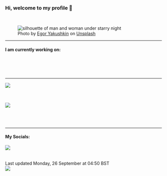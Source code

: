 <h3>Hi, welcome to my profile 👋</h3>

<br />
<figure>
  <img
    src="https://images.unsplash.com/photo-1613025801198-24e7a4616265?crop=entropy&cs=tinysrgb&fit=max&fm=jpg&ixid=MnwyNzQ3MDB8MHwxfHJhbmRvbXx8fHx8fHx8fDE2NjQxNTY5MzY&ixlib=rb-1.2.1&q=80&w=1080&auto=format"
    alt="silhouette of man and woman under starry night" 
  />
  <figcaption>Photo by <a
    href="https://unsplash.com/@autoro?utm_source=Profile%20readme&utm_medium=referral">Egor Yakushkin</a> on <a
    href="https://unsplash.com/?utm_source=Profile%20readme&utm_medium=referral">Unsplash</a></figcaption>
</figure>


<hr />
<h4>I am currently working on:</h4>
<a href=""></a>

<br /><br /><br />

<hr />
<img
  src="https://github-readme-stats.vercel.app/api?username=shanelucy&show_icons=true&theme=calm"
/>
<br /><br /><br />

<img 
  src="https://github-readme-stats.vercel.app/api/top-langs/?username=shanelucy&theme=calm"
/>
<br /><br /><br /><br />
<hr />
<h4>My Socials:</h4>
<a href="https://uk.linkedin.com/in/shane-lucy-4735b616a">
  <img
    src="https://img.shields.io/badge/linkedin%20-%230077B5.svg?&style=for-the-badge&logo=linkedin&logoColor=white"
  />
</a>
<br /><br /><br />
Last updated Monday, 26 September at 04:50 BST
<br />
<img
  src="https://github.com/ShaneLucy/ShaneLucy/workflows/README%20build/badge.svg"
/>
